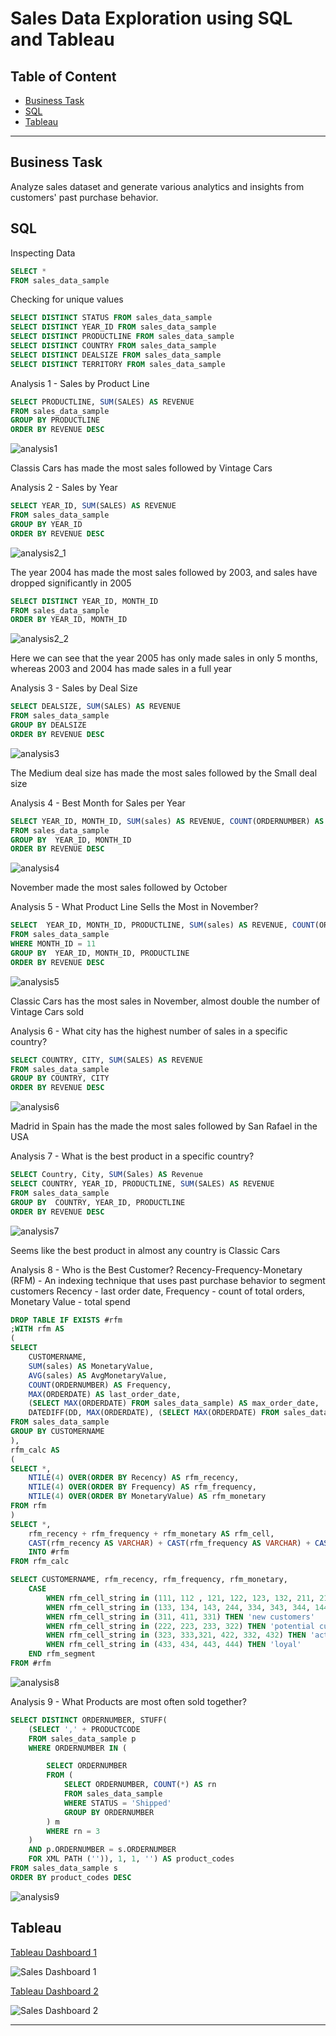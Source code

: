 # Sales Data Exploration using SQL and Tableau

## Table of Content
- [Business Task](#business-task)
- [SQL](#sql)
- [Tableau](#tableau)

***

## Business Task
Analyze sales dataset and generate various analytics and insights from customers' past purchase behavior.

## SQL
Inspecting Data
```sql
SELECT *
FROM sales_data_sample
```


Checking for unique values
```sql
SELECT DISTINCT STATUS FROM sales_data_sample
SELECT DISTINCT YEAR_ID FROM sales_data_sample
SELECT DISTINCT PRODUCTLINE FROM sales_data_sample
SELECT DISTINCT COUNTRY FROM sales_data_sample
SELECT DISTINCT DEALSIZE FROM sales_data_sample
SELECT DISTINCT TERRITORY FROM sales_data_sample
```


Analysis 1 - Sales by Product Line
```sql
SELECT PRODUCTLINE, SUM(SALES) AS REVENUE
FROM sales_data_sample
GROUP BY PRODUCTLINE
ORDER BY REVENUE DESC
```
![analysis1](https://user-images.githubusercontent.com/32184014/204180782-a061baa2-2eb2-4377-8b69-4312f6097fbb.png)

Classis Cars has made the most sales followed by Vintage Cars


Analysis 2 - Sales by Year
```sql
SELECT YEAR_ID, SUM(SALES) AS REVENUE
FROM sales_data_sample
GROUP BY YEAR_ID
ORDER BY REVENUE DESC
```
![analysis2_1](https://user-images.githubusercontent.com/32184014/204180858-839122b7-1a43-4d83-8d8b-ecb7d7e2f907.png)

The year 2004 has made the most sales followed by 2003, and sales have dropped significantly in 2005

```sql
SELECT DISTINCT YEAR_ID, MONTH_ID
FROM sales_data_sample
ORDER BY YEAR_ID, MONTH_ID
```
![analysis2_2](https://user-images.githubusercontent.com/32184014/204180864-edf7499a-f99e-4ce7-aaf7-6216db87951e.png)

Here we can see that the year 2005 has only made sales in only 5 months, whereas 2003 and 2004 has made sales in a full year


Analysis 3 - Sales by Deal Size
```sql
SELECT DEALSIZE, SUM(SALES) AS REVENUE
FROM sales_data_sample
GROUP BY DEALSIZE
ORDER BY REVENUE DESC
```
![analysis3](https://user-images.githubusercontent.com/32184014/204180935-0e171005-dc0c-484f-b8f9-c85386314b3f.png)

The Medium deal size has made the most sales followed by the Small deal size


Analysis 4 - Best Month for Sales per Year
```sql
SELECT YEAR_ID, MONTH_ID, SUM(sales) AS REVENUE, COUNT(ORDERNUMBER) AS FREQUENCY
FROM sales_data_sample
GROUP BY  YEAR_ID, MONTH_ID
ORDER BY REVENUE DESC
```
![analysis4](https://user-images.githubusercontent.com/32184014/204180947-ef7e9473-5904-4735-ae77-c7bd64e7a3b3.png)

November made the most sales followed by October


Analysis 5 - What Product Line Sells the Most in November?
```sql
SELECT  YEAR_ID, MONTH_ID, PRODUCTLINE, SUM(sales) AS REVENUE, COUNT(ORDERNUMBER) AS FREQUENCY
FROM sales_data_sample
WHERE MONTH_ID = 11
GROUP BY  YEAR_ID, MONTH_ID, PRODUCTLINE
ORDER BY REVENUE DESC
```
![analysis5](https://user-images.githubusercontent.com/32184014/204180953-758fe952-53dc-4e24-84b3-f07bf159494f.png)

Classic Cars has the most sales in November, almost double the number of Vintage Cars sold


Analysis 6 - What city has the highest number of sales in a specific country?
```sql
SELECT COUNTRY, CITY, SUM(SALES) AS REVENUE
FROM sales_data_sample
GROUP BY COUNTRY, CITY
ORDER BY REVENUE DESC
```
![analysis6](https://user-images.githubusercontent.com/32184014/204180969-deba0b24-843d-4afb-89fe-983137daa095.png)

Madrid in Spain has the made the most sales followed by San Rafael in the USA


Analysis 7 - What is the best product in a specific country?
```sql
SELECT Country, City, SUM(Sales) AS Revenue
SELECT COUNTRY, YEAR_ID, PRODUCTLINE, SUM(SALES) AS REVENUE
FROM sales_data_sample
GROUP BY  COUNTRY, YEAR_ID, PRODUCTLINE
ORDER BY REVENUE DESC
```
![analysis7](https://user-images.githubusercontent.com/32184014/204180976-61c16bab-29f2-4eaf-828e-3035f1577c0b.png)

Seems like the best product in almost any country is Classic Cars


Analysis 8 - Who is the Best Customer?
Recency-Frequency-Monetary (RFM) - An indexing technique that uses past purchase behavior to segment customers 
Recency - last order date, Frequency - count of total orders, Monetary Value - total spend
```sql
DROP TABLE IF EXISTS #rfm
;WITH rfm AS
(
SELECT 
	CUSTOMERNAME,
	SUM(sales) AS MonetaryValue,
	AVG(sales) AS AvgMonetaryValue,
	COUNT(ORDERNUMBER) AS Frequency,
	MAX(ORDERDATE) AS last_order_date,
	(SELECT MAX(ORDERDATE) FROM sales_data_sample) AS max_order_date,
	DATEDIFF(DD, MAX(ORDERDATE), (SELECT MAX(ORDERDATE) FROM sales_data_sample)) Recency
FROM sales_data_sample
GROUP BY CUSTOMERNAME
),
rfm_calc AS
(
SELECT *, 
	NTILE(4) OVER(ORDER BY Recency) AS rfm_recency,
	NTILE(4) OVER(ORDER BY Frequency) AS rfm_frequency,
	NTILE(4) OVER(ORDER BY MonetaryValue) AS rfm_monetary
FROM rfm
)
SELECT *, 
	rfm_recency + rfm_frequency + rfm_monetary AS rfm_cell,
	CAST(rfm_recency AS VARCHAR) + CAST(rfm_frequency AS VARCHAR) + CAST(rfm_monetary AS VARCHAR) AS rfm_cell_string
	INTO #rfm
FROM rfm_calc

SELECT CUSTOMERNAME, rfm_recency, rfm_frequency, rfm_monetary,
	CASE 
		WHEN rfm_cell_string in (111, 112 , 121, 122, 123, 132, 211, 212, 114, 141) THEN 'lost_customers'  -- lost customers
		WHEN rfm_cell_string in (133, 134, 143, 244, 334, 343, 344, 144) THEN 'slipping away, cannot lose' -- (Big spenders who haven’t purchased lately) slipping away
		WHEN rfm_cell_string in (311, 411, 331) THEN 'new customers'
		WHEN rfm_cell_string in (222, 223, 233, 322) THEN 'potential customer'
		WHEN rfm_cell_string in (323, 333,321, 422, 332, 432) THEN 'active' -- Customers who buy often & recently, but at low price points
		WHEN rfm_cell_string in (433, 434, 443, 444) THEN 'loyal'
	END rfm_segment
FROM #rfm
```
![analysis8](https://user-images.githubusercontent.com/32184014/204180986-a444f773-a7eb-4784-b885-8c91a10f5727.png)


Analysis 9 - What Products are most often sold together?
```sql
SELECT DISTINCT ORDERNUMBER, STUFF(
	(SELECT ',' + PRODUCTCODE
	FROM sales_data_sample p
	WHERE ORDERNUMBER IN (

		SELECT ORDERNUMBER
		FROM (
			SELECT ORDERNUMBER, COUNT(*) AS rn
			FROM sales_data_sample
			WHERE STATUS = 'Shipped'
			GROUP BY ORDERNUMBER
		) m
		WHERE rn = 3
	)
	AND p.ORDERNUMBER = s.ORDERNUMBER
	FOR XML PATH ('')), 1, 1, '') AS product_codes
FROM sales_data_sample s
ORDER BY product_codes DESC
```
![analysis9](https://user-images.githubusercontent.com/32184014/204180989-f9f70731-d15e-4306-9cb5-913415e37362.png)


## Tableau
[Tableau Dashboard 1](https://public.tableau.com/app/profile/ivan.wei.ket.yap/viz/Sales_Dashboard_1_16695980836810/SalesDashboard1)

![Sales Dashboard 1](https://user-images.githubusercontent.com/32184014/204191982-337642cf-bc40-412b-a2d4-ff811c03ce6f.png)

[Tableau Dashboard 2](https://public.tableau.com/app/profile/ivan.wei.ket.yap/viz/Sales_Dashboard_2_16695981453170/SalesDashboard2)

![Sales Dashboard 2](https://user-images.githubusercontent.com/32184014/204191986-e6832df0-36b9-46d0-a13b-a572e666b238.png)

***
